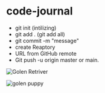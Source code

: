 # code-journal

- git init (intilizing)
- git add . (git add all)
- git commit -m "message"
- create Reaptory
- URL from GitHub remote 
- Git push -u origin master or main.

![Golen Retriver](https://vetstreet.brightspotcdn.com/dims4/default/21dc2d6/2147483647/thumbnail/645x380/quality/90/?url=https%3A%2F%2Fvetstreet-brightspot.s3.amazonaws.com%2F9f%2F9b%2F6ff000df4e4d8e8c70608cf6e0f5%2Fgolden-retriever-ap-0johoo-645.jpg)

![golen puppy](https://i.etsystatic.com/8732782/r/il/ae7da9/1525391545/il_570xN.1525391545_2uoc.jpg)









